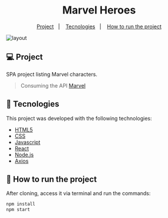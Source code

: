 <h1 align="center">
    Marvel Heroes
</h1>

<p align="center">
  <a href="#-projeto">Project</a>&nbsp;&nbsp;&nbsp;|&nbsp;&nbsp;&nbsp;
  <a href="#-tecnologias">Tecnologies</a>&nbsp;&nbsp;&nbsp;|&nbsp;&nbsp;&nbsp;
  <a href="#-como-rodar-o-projeto">How to run the project</a>
</p>

![layout](https://user-images.githubusercontent.com/61991172/120137404-9ac2f080-c1aa-11eb-81fd-e4b6ae355882.png)

## 💻 Project

SPA project listing Marvel characters.

> Consuming the API [Marvel](https://developer.marvel.com/)

## 🔧 Tecnologies

This project was developed with the following technologies:

- [HTML5](https://developer.mozilla.org/pt-BR/docs/Web/HTML)
- [CSS](https://developer.mozilla.org/pt-BR/docs/Web/CSS)
- [Javascript](https://developer.mozilla.org/pt-BR/docs/Web/JavaScript)
- [React](https://reactjs.org/)
- [Node.js](https://nodejs.org/en/)
- [Axios](https://axios-http.com/)

## 🤔 How to run the project

After cloning, access it via terminal and run the commands:

```sh
npm install
npm start
```

